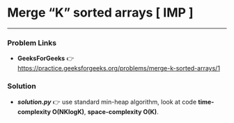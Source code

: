 # Merge “K” sorted arrays [ IMP ]

---

### Problem Links
- **__GeeksForGeeks__** :point_right: https://practice.geeksforgeeks.org/problems/merge-k-sorted-arrays/1

### Solution
- **_solution.py_** :point_right: use standard min-heap algorithm, look at code **time-complexity O(NKlogK)**, **space-complexity O(K)**.
